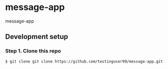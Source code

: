 # message-app
message-app

## Development setup

### Step 1. Clone this repo

```bash
$ git clone git clone https://github.com/testinguser99/message-app.git
```
